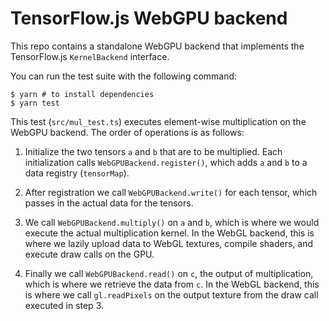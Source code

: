# TensorFlow.js WebGPU backend

This repo contains a standalone WebGPU backend that implements the TensorFlow.js `KernelBackend` interface.

You can run the test suite with the following command:

    $ yarn # to install dependencies
    $ yarn test

This test (`src/mul_test.ts`) executes element-wise multiplication on the WebGPU backend. The order of operations is as follows:

1. Initialize the two tensors `a` and `b` that are to be multiplied. Each initialization calls `WebGPUBackend.register()`, which adds `a` and `b` to a data registry (`tensorMap`).

2. After registration we call `WebGPUBackend.write()` for each tensor, which passes in the actual data for the tensors.

3. We call `WebGPUBackend.multiply()` on `a` and `b`, which is where we would execute the actual multiplication kernel. In the WebGL backend, this is where we lazily upload data to WebGL textures, compile shaders, and execute draw calls on the GPU.

4. Finally we call `WebGPUBackend.read()` on `c`, the output of multiplication, which is where we retrieve the data from `c`. In the WebGL backend, this is where we call `gl.readPixels` on the output texture from the draw call executed in step 3.
